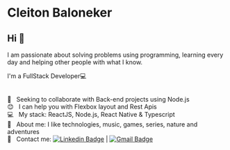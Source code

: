 
# Cleiton Baloneker

## Hi 👋

I am passionate about solving problems using programming, learning every day and helping other people with what I know.

I'm a FullStack Developer:computer:

 <br/> :purple_heart: &nbsp; Seeking to collaborate with Back-end projects using Node.js
 <br/> :blush: &nbsp; I can help you with Flexbox layout and Rest Apis
 <br/> :computer: &nbsp; My stack: ReactJS, Node.js, React Native & Typescript
 <br/> 💬  &nbsp; About me: I like technologies, music, games, series, nature and adventures
 <br/> :email: &nbsp; Contact me: [![Linkedin Badge](https://img.shields.io/badge/-CleitonBaloneker-blue?style=flat-square&logo=Linkedin&logoColor=white&link=https://www.linkedin.com/in/tgmarinho/)](https://www.linkedin.com/in/cleiton-baloneker-a759a0194/) 
| 
[![Gmail Badge](https://img.shields.io/badge/-cleitonbaloneker@gmail.com-c14438?style=flat-square&logo=Gmail&logoColor=white&link=mailto:cleitonbaloneker@gmail.com)](mailto:cleitonbaloneker@gmail.com)


